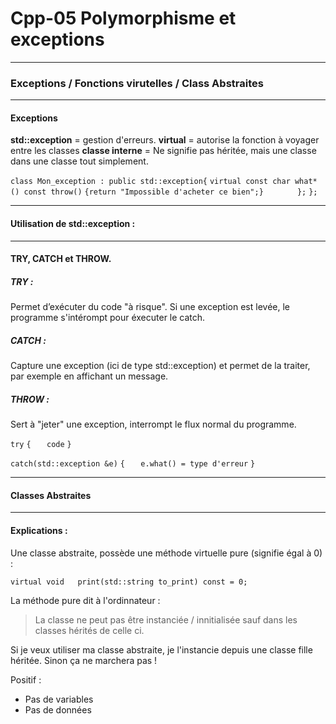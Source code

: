 # Cpp-05 Polymorphisme et exceptions
_______________________________________________________
### Exceptions / Fonctions virutelles / Class Abstraites
______________________________________________


#### Exceptions

**std::exception** =  gestion d'erreurs.
**virtual** = autorise la fonction à voyager entre les classes
**classe interne** = Ne signifie pas héritée, mais une classe dans une classe tout simplement.  

`class Mon_exception : public std::exception{`
`virtual const char what*() const throw()`
`{return "Impossible d'acheter ce bien";}`
`		};`
`};`

________________________________________________________

#### Utilisation de std::exception :
__________________________________________________________
#### TRY, CATCH et THROW.

##### TRY : 

Permet d’exécuter du code "à risque". Si une exception est levée, le programme s'intérompt pour éxecuter le catch.

##### CATCH :

Capture une exception (ici de type std::exception) et permet de la traiter, par exemple en affichant un message.

##### THROW :

Sert à "jeter" une exception, interrompt le flux normal du programme.

`try`
`{`
`	code`
`}`
	
`catch(std::exception &e)`
`{`
`	e.what() = type d'erreur`
`}`



__________________________________________________________

#### Classes Abstraites

_________________________________________________________

#### Explications :

Une classe abstraite, possède une méthode virtuelle pure 
(signifie égal à 0) :

`virtual void	print(std::string to_print) const = 0;`

La méthode pure dit à l'ordinnateur :

> La classe ne peut pas être instanciée / innitialisée sauf dans les classes hérités de celle ci.

Si je veux utiliser ma classe abstraite, je l'instancie depuis une classe fille héritée. Sinon ça ne marchera pas !

Positif :

- Pas de variables
- Pas de données